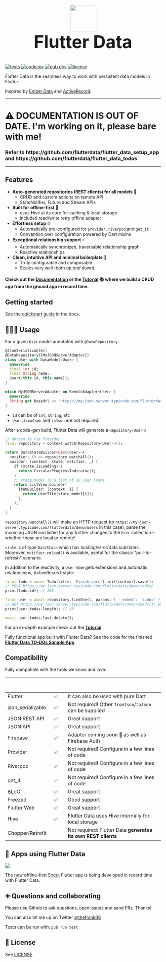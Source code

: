 <p align="center" style="margin-bottom: 0px;">
  <img src="https://avatars2.githubusercontent.com/u/61839689?s=200&v=4" width="85px">
</p>

<h1 align="center" style="margin-top: 0px; font-size: 4em;">Flutter Data</h1>

[![tests](https://img.shields.io/github/workflow/status/flutterdata/flutter_data/test/master?label=tests&labelColor=333940&logo=github)](https://github.com/flutterdata/flutter_data/actions) [![codecov](https://codecov.io/gh/flutterdata/flutter_data/branch/master/graph/badge.svg)](https://codecov.io/gh/flutterdata/flutter_data) [![pub.dev](https://img.shields.io/pub/v/flutter_data?label=pub.dev&labelColor=333940&logo=dart)](https://pub.dev/packages/flutter_data) [![license](https://img.shields.io/github/license/flutterdata/flutter_data?color=%23007A88&labelColor=333940&logo=mit)](https://github.com/flutterdata/flutter_data/blob/master/LICENSE)

Flutter Data is the seamless way to work with persistent data models in Flutter.

Inspired by [Ember Data](https://github.com/emberjs/data) and [ActiveRecord](https://guides.rubyonrails.org/active_record_basics.html).

---

<h1>⚠️ DOCUMENTATION IS OUT OF DATE. I'm working on it, please bare with me!</h1>

<h3>Refer to https://github.com/flutterdata/flutter_data_setup_app and https://github.com/flutterdata/flutter_data_todos</h3>

---

## Features

- **Auto-generated repositories (REST clients) for all models** 🚀
  - CRUD and custom actions on remote API
  - StateNotifier, Future and Stream APIs
- **Built for offline-first** 🔌
  - uses Hive at its core for caching & local storage
  - included read/write retry offline adapter
- **Effortless setup** ⏰
  - Automatically pre-configured for `provider`, `riverpod` and `get_it`
  - Convention over configuration powered by Dart mixins
- **Exceptional relationship support** ⚡️
  - Automatically synchronized, traversable relationship graph
  - Reactive relationships
- **Clean, intuitive API and minimal boilerplate** 💙
  - Truly configurable and composable
  - Scales very well (both up _and_ down)

#### Check out the [Documentation](https://flutterdata.dev) or the [Tutorial](https://flutterdata.dev/tutorial) 📚 where we build a CRUD app from the ground app in record time.

## Getting started

See the [quickstart guide](https://flutterdata.dev/quickstart) in the docs.

## 👩🏾‍💻 Usage

For a given `User` model annotated with `@DataRepository`...

```dart
@JsonSerializable()
@DataRepository([MyJSONServerAdapter])
class User with DataModel<User> {
  @override
  final int id;
  final String name;
  User({this.id, this.name});
}

mixin MyJSONServerAdapter on RemoteAdapter<User> {
  @override
  String get baseUrl => "https://my-json-server.typicode.com/flutterdata/demo/";
}
```

- `id` can be of `int`, `String`, etc
- `User.fromJson` and `toJson` are not required!

After a code-gen build, Flutter Data will generate a `Repository<User>`:

```dart
// obtain it via Provider
final repository = context.watch<Repository<User>>();

return DataStateBuilder<List<User>>(
  notifier: () => repository.watchAll();
  builder: (context, state, notifier, _) {
    if (state.isLoading) {
      return CircularProgressIndicator();
    }
    // state.model is a list of 10 user items
    return ListView.builder(
      itemBuilder: (context, i) {
        return UserTile(state.model[i]);
      },
    );
  }
}
```

`repository.watchAll()` will make an HTTP request (to `https://my-json-server.typicode.com/flutterdata/demo/users` in this case), parse the incoming JSON and listen for any further changes to the `User` collection – whether those are local or remote!

`state` is of type `DataState` which has loading/error/data substates. Moreover, `notifier.reload()` is available, useful for the classic "pull-to-refresh" scenario.

In addition to the reactivity, a `User` now gets extensions and automatic relationships, ActiveRecord-style:

```dart
final todo = await Todo(title: 'Finish docs').init(context).save();
// POST https://my-json-server.typicode.com/flutterdata/demo/todos/
print(todo.id); // 201

final user = await repository.findOne(1, params: { '_embed': 'todos' });
// GET https://my-json-server.typicode.com/flutterdata/demo/users/1?_embed=todos
print(user.todos.length); // 20

await user.todos.last.delete();
```

For an in-depth example check out the **[Tutorial](https://flutterdata.dev/tutorial)**.

Fully functional app built with Flutter Data? See the code for the finished **[Flutter Data TO-DOs Sample App](https://github.com/flutterdata/flutter_data_todos)**.

## Compatibility

Fully compatible with the tools we know and love:

|                   | &nbsp; &nbsp; &nbsp; &nbsp; &nbsp; &nbsp;&nbsp;&nbsp; |                                                               |
| ----------------- | ----------------------------------------------------- | ------------------------------------------------------------- |
| Flutter           | &nbsp; ✅                                             | It can also be used with pure Dart                            |
| json_serializable | &nbsp; ✅                                             | Not required! Other `fromJson`/`toJson` can be supplied       |
| JSON REST API     | &nbsp; ✅                                             | Great support                                                 |
| JSON:API          | &nbsp; ✅                                             | Great support                                                 |
| Firebase          | &nbsp; ✅                                             | Adapter coming soon 🎉 as well as Firebase Auth               |
| Provider          | &nbsp; ✅                                             | Not required! Configure in a few lines of code                |
| Riverpod          | &nbsp; ✅                                             | Not required! Configure in a few lines of code                |
| get_it            | &nbsp; ✅                                             | Not required! Configure in a few lines of code                |
| BLoC              | &nbsp; ✅                                             | Great support                                                 |
| Freezed           | &nbsp; ✅                                             | Good support                                                  |
| Flutter Web       | &nbsp; ✅                                             | Great support                                                 |
| Hive              | &nbsp; ✅                                             | Flutter Data uses Hive internally for local storage           |
| Chopper/Retrofit  |                                                       | Not required: Flutter Data **generates its own REST clients** |

## 📲 Apps using Flutter Data

![](https://mk0scoutforpetsedheb.kinstacdn.com/wp-content/uploads/scout.svg)

The new offline-first [Scout](https://scoutforpets.com) Flutter app is being developed in record time with Flutter Data.

## ➕ Questions and collaborating

Please use Github to ask questions, open issues and send PRs. Thanks!

You can also hit me up on Twitter [@thefrank06](https://twitter.com/thefrank06)

Tests can be run with: `pub run test`

## 📝 License

See [LICENSE](https://github.com/flutterdata/flutter_data/blob/master/LICENSE).
